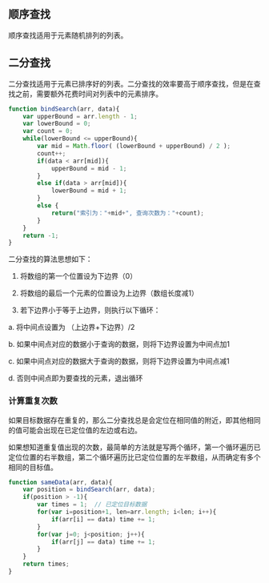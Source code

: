 
## 顺序查找

顺序查找适用于元素随机排列的列表。


## 二分查找

二分查找适用于元素已排序好的列表。二分查找的效率要高于顺序查找，但是在查找之前，需要额外花费时间对列表中的元素排序。

```js
function bindSearch(arr, data){
    var upperBound = arr.length - 1;
    var lowerBound = 0;
    var count = 0;
    while(lowerBound <= upperBound){
        var mid = Math.floor( (lowerBound + upperBound) / 2 );
        count++;
        if(data < arr[mid]){
            upperBound = mid - 1;
        }
        else if(data > arr[mid]){
            lowerBound = mid + 1;
        }
        else {
            return("索引为："+mid+", 查询次数为："+count);
        }
    }
    return -1;
}
```

二分查找的算法思想如下：

1. 将数组的第一个位置设为下边界（0）

2. 将数组的最后一个元素的位置设为上边界（数组长度减1）

3. 若下边界小于等于上边界，则执行以下循环：

  a. 将中间点设置为 （上边界+下边界）/2

  b. 如果中间点对应的数据小于查询的数据，则将下边界设置为中间点加1

  c. 如果中间点对应的数据大于查询的数据，则将下边界设置为中间点减1

  d. 否则中间点即为要查找的元素，退出循环


### 计算重复次数

如果目标数据存在重复的，那么二分查找总是会定位在相同值的附近，即其他相同的值可能会出现在已定位值的左边或右边。

如果想知道重复值出现的次数，最简单的方法就是写两个循环，第一个循环遍历已定位位置的右半数组，第二个循环遍历比已定位位置的左半数组，从而确定有多个相同的目标值。

```js
function sameData(arr, data){
    var position = bindSearch(arr, data);
    if(position > -1){
        var times = 1;  // 已定位目标数据
        for(var i=position+1, len=arr.length; i<len; i++){
            if(arr[i] == data) time += 1;
        }
        for(var j=0; j<position; j++){
            if(arr[j] == data) time += 1;
        }
    }
    return times;
}
```





